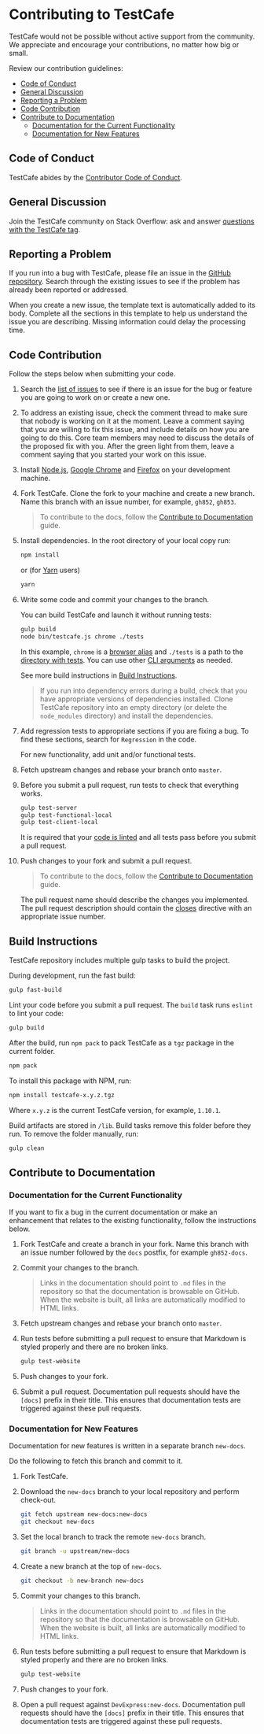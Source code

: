 # Contributing to TestCafe

TestCafe would not be possible without active support from the community. We appreciate and encourage your contributions, no matter how big or small.

Review our contribution guidelines:

* [Code of Conduct](#code-of-conduct)
* [General Discussion](#general-discussion)
* [Reporting a Problem](#reporting-a-problem)
* [Code Contribution](#code-contribution)
* [Contribute to Documentation](#contribute-to-documentation)
  * [Documentation for the Current Functionality](#documentation-for-the-current-functionality)
  * [Documentation for New Features](#documentation-for-new-features)

## Code of Conduct

TestCafe abides by the [Contributor Code of Conduct](CODE_OF_CONDUCT.md).

## General Discussion

Join the TestCafe community on Stack Overflow: ask and answer [questions with the TestCafe tag](https://stackoverflow.com/questions/tagged/testcafe).

## Reporting a Problem

If you run into a bug with TestCafe, please file an issue in the [GitHub repository](https://github.com/DevExpress/testcafe/issues).
Search through the existing issues to see if the problem has already been reported or addressed.

When you create a new issue, the template text is automatically added to its body. Complete all the sections in this template to help us understand the issue you are describing. Missing information could delay the processing time.

## Code Contribution

Follow the steps below when submitting your code.

1. Search the [list of issues](https://github.com/DevExpress/testcafe/issues) to see if there is an issue for the bug or feature you are going to work on or create a new one.

2. To address an existing issue, check the comment thread to make sure that nobody is working on it at the moment. Leave a comment saying that you are willing to fix this issue, and include details on how you are going to do this. Core team members may need to discuss the details of the proposed fix with you. After the green light from them,
leave a comment saying that you started your work on this issue.

3. Install [Node.js](https://nodejs.org/en/), [Google Chrome](https://www.google.com/chrome/) and [Firefox](https://www.mozilla.org/en-US/firefox/new/) on your development machine.

4. Fork TestCafe. Clone the fork to your machine and create a new branch. Name this branch with an issue number, for example, `gh852`, `gh853`.

    > To contribute to the docs, follow the [Contribute to Documentation](#contribute-to-documentation) guide.

5. Install dependencies. In the root directory of your local copy run:

    ```sh
    npm install
    ```

    or (for [Yarn](https://yarnpkg.com/) users)

    ```sh
    yarn
    ```

6. Write some code and commit your changes to the branch.

    You can build TestCafe and launch it without running tests:

    ```sh
    gulp build
    node bin/testcafe.js chrome ./tests
    ```

    In this example, `chrome` is a [browser alias](./docs/articles/documentation/reference/command-line-interface.md#browser-list) and `./tests` is a path to the [directory with tests](./docs/articles/documentation/reference/command-line-interface.md#file-pathglob-pattern). You can use other [CLI arguments](./docs/articles/documentation/reference/command-line-interface.md) as needed.

    See more build instructions in [Build Instructions](#build-instructions).

    > If you run into dependency errors during a build, check that you have appropriate versions of dependencies installed. Clone TestCafe repository into an empty directory (or delete the `node_modules` directory) and install the dependencies.

7. Add regression tests to appropriate sections if you are fixing a bug. To find these sections, search for `Regression` in the code.

    For new functionality, add unit and/or functional tests.

8. Fetch upstream changes and rebase your branch onto `master`.

9. Before you submit a pull request, run tests to check that everything works.

    ```sh
    gulp test-server
    gulp test-functional-local
    gulp test-client-local
    ```

    It is required that your [code is linted](#build-instructions) and all tests pass before you submit a pull request.

10. Push changes to your fork and submit a pull request.

     > To contribute to the docs, follow the [Contribute to Documentation](#contribute-to-documentation) guide.

    The pull request name should describe the changes you implemented. The pull request description should contain
    the [closes](https://github.com/blog/1506-closing-issues-via-pull-requests) directive
    with an appropriate issue number.

## Build Instructions

TestCafe repository includes multiple gulp tasks to build the project.

During development, run the fast build:

```sh
gulp fast-build
```

Lint your code before you submit a pull request. The `build` task runs `eslint` to lint your code:

```sh
gulp build
```

After the build, run `npm pack` to pack TestCafe as a `tgz` package in the current folder.

```sh
npm pack
```

To install this package with NPM, run:

```sh
npm install testcafe-x.y.z.tgz
```

Where `x.y.z` is the current TestCafe version, for example, `1.10.1`.

Build artifacts are stored in `/lib`. Build tasks remove this folder before they run. To remove the folder manually, run:

```sh
gulp clean
```

## Contribute to Documentation

### Documentation for the Current Functionality

If you want to fix a bug in the current documentation or make an enhancement that relates to the existing functionality, follow the instructions below.

1. Fork TestCafe and create a branch in your fork. Name this branch with an issue number followed by the `docs` postfix, for example `gh852-docs`.

2. Commit your changes to the branch.

    > Links in the documentation should point to `.md` files in the repository so that the documentation is browsable on GitHub. When the website is built, all links are automatically modified to HTML links.

3. Fetch upstream changes and rebase your branch onto `master`.

4. Run tests before submitting a pull request to ensure that Markdown is styled properly and there are no broken links.

    ```sh
    gulp test-website
    ```

5. Push changes to your fork.

6. Submit a pull request. Documentation pull requests should have the `[docs]` prefix in their title. This ensures that documentation tests are triggered against these pull requests.

### Documentation for New Features

Documentation for new features is written in a separate branch `new-docs`.

Do the following to fetch this branch and commit to it.

1. Fork TestCafe.

2. Download the `new-docs` branch to your local repository and perform check-out.

    ```sh
    git fetch upstream new-docs:new-docs
    git checkout new-docs
    ```

3. Set the local branch to track the remote `new-docs` branch.

    ```sh
    git branch -u upstream/new-docs
    ```

4. Create a new branch at the top of `new-docs`.

    ```sh
    git checkout -b new-branch new-docs
    ```

5. Commit your changes to this branch.

    > Links in the documentation should point to `.md` files in the repository so that the documentation is browsable on GitHub. When the website is built, all links are automatically modified to HTML links.

6. Run tests before submitting a pull request to ensure that Markdown is styled properly and there are no broken links.

    ```sh
    gulp test-website
    ```

7. Push changes to your fork.

8. Open a pull request against `DevExpress:new-docs`. Documentation pull requests should have the `[docs]` prefix in their title. This ensures that documentation tests are triggered against these pull requests.
